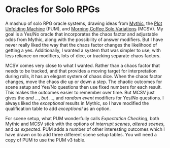 # Oracles for Solo RPGs

A mashup of solo RPG oracle systems, drawing ideas from
[Mythic](https://www.wordmillgames.com/mythic-gme.html), the [Plot Unfolding
Machine](https://jeansenvaars.itch.io/plot-unfolding-machine) (PUM), and
[Morning Coffee Solo
Variations](https://aleaiactandaest.blogspot.com/p/downloads.html) (MCSV). My
goal is a Yes/No oracle that incorporates the chaos factor and adjustable odds
from Mythic, along with the possibility of answer modifiers. But I have never
really liked the way that the chaos factor changes the likelihood of getting a
yes. Additionally, I wanted a system that was simpler to use, with less reliance
on modifiers, lots of dice, or tracking separate chaos factors.

MCSV comes very close to what I wanted. Rather than a chaos factor that needs to
be tracked, and that provides a moving target for interpretation during rolls,
it has an elegant system of chaos dice. When the chaos factor changes, move the
chaos die up or down a step. The chaotic outcomes for scene setup and Yes/No
questions then use fixed numbers for each result. This makes the outcomes easier
to remember over time. But MCSV just gives the *and ...*, *but ...*, and *random
event* modifiers for Yes/No questions. I always liked the *exceptional* results
in Mythic, so I have modified the qualification table to add *exceptional* as an
option.

For scene setup, what PUM wonderfully calls *Expectation Checking*, both Mythic
and MCSV stick with the options of *interrupt scenes*, *altered scenes*, and *as
expected*. PUM adds a number of other interesting outcomes which I have drawn on
to add three different scene setup tables. You will need a copy of PUM to use
the PUM v3 table.
